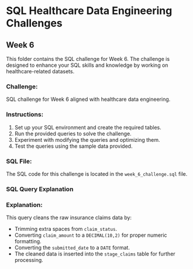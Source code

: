 
# SQL Healthcare Data Engineering Challenges

## Week 6

This folder contains the SQL challenge for Week 6. The challenge is designed to enhance your SQL skills and knowledge by working on healthcare-related datasets.

### Challenge:
SQL challenge for Week 6 aligned with healthcare data engineering.

### Instructions:
1. Set up your SQL environment and create the required tables.
2. Run the provided queries to solve the challenge.
3. Experiment with modifying the queries and optimizing them.
4. Test the queries using the sample data provided.

### SQL File:
The SQL code for this challenge is located in the `week_6_challenge.sql` file.


### SQL Query Explanation

### Explanation:
This query cleans the raw insurance claims data by:
- Trimming extra spaces from `claim_status`.
- Converting `claim_amount` to a `DECIMAL(10,2)` for proper numeric formatting.
- Converting the `submitted_date` to a `DATE` format.
- The cleaned data is inserted into the `stage_claims` table for further processing.
